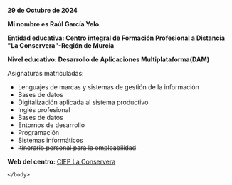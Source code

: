 <html>
	<head>
		<title>1860755 1º commit </title>
	</head>
	<body>
		<p></p>
		<p>
			<b>29 de Octubre de 2024</b>
		</p>
		<p>
			<b>Mi nombre es Raúl García Yelo</b>
		</p>
		<p>
			<b>Entidad educativa: Centro integral de Formación Profesional a Distancia "La Conservera"-Región de Murcia</b>
		</p>
		<p>
			<b>Nivel educativo: Desarrollo de Aplicaciones Multiplataforma(DAM)</b>
		</p>
		<p> Asignaturas matriculadas: </br>
		<ul>
			<li>Lenguajes de marcas y sistemas de gestión de la información</li>
			<li>Bases de datos</li>
			<li>Digitalización aplicada al sistema productivo</li>
			<li>Inglés profesional</li>
			<li>Bases de datos</li>
			<li>Entornos de desarrollo</li>
			<li>Programación</li>
			<li>Sistemas informáticos</li>
			<li><del>Itinerario personal para la empleabilidad</del></li>
		</ul>
			<b>Web del centro: </b>
			<A HREF="https://sites.google.com/view/fplaconservera"> CIFP La Conservera </A>
		</p>




	</body>
</html>